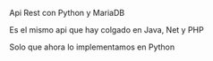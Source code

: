 Api Rest con Python y MariaDB

Es el mismo api que hay colgado en Java, Net y PHP

Solo que ahora lo implementamos en Python
